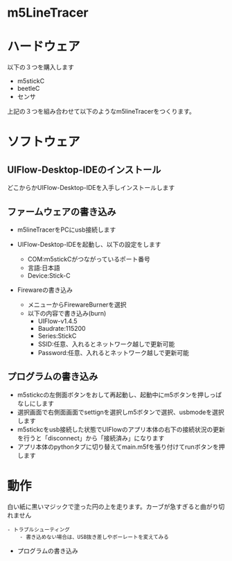 # m5LineTracer


# ハードウェア

以下の３つを購入します

- m5stickC
- beetleC
- センサ

上記の３つを組み合わせて以下のようなm5lineTracerをつくります。

# ソフトウェア

## UIFlow-Desktop-IDEのインストール

どこからかUIFlow-Desktop-IDEを入手しインストールします

## ファームウェアの書き込み

- m5lineTracerをPCにusb接続します

- UIFlow-Desktop-IDEを起動し、以下の設定をします
    - COM:ｍ5stickCがつながっているポート番号
    - 言語:日本語
    - Device:Stick-C
- Firewareの書き込み
    - メニューからFirewareBurnerを選択
    - 以下の内容で書き込み(burn)
        - UIFlow-v1.4.5
        - Baudrate:115200
        - Series:StickC
        - SSID:任意、入れるとネットワーク越しで更新可能
        - Password:任意、入れるとネットワーク越しで更新可能

## プログラムの書き込み

- m5stickcの左側面ボタンをおして再起動し、起動中にm5ボタンを押しっぱなしにします
- 選択画面で右側面画面でsettignを選択しm5ボタンで選択、usbmodeを選択します
- m5stickcをusb接続した状態でUIFlowのアプリ本体の右下の接続状況の更新を行うと「disconnect」から「接続済み」になります
- アプリ本体のpythonタブに切り替えてmain.m5fを張り付けてrunボタンを押します

# 動作

白い紙に黒いマジックで塗った円の上を走ります。カーブが急すぎると曲がり切れません




    - トラブルシューティング
        - 書き込めない場合は、USB抜き差しやボーレートを変えてみる

- プログラムの書き込み